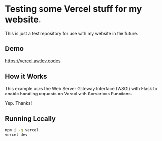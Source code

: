 # Testing some Vercel stuff for my website.

This is just a test repository for use with my website in the future.

## Demo

https://vercel.awdev.codes

## How it Works

This example uses the Web Server Gateway Interface (WSGI) with Flask to enable handling requests on Vercel with Serverless Functions.

Yep. Thanks!

## Running Locally

```bash
npm i -g vercel
vercel dev
```